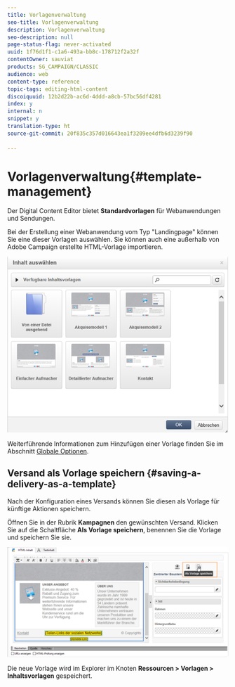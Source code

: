 ```yaml
---
title: Vorlagenverwaltung
seo-title: Vorlagenverwaltung
description: Vorlagenverwaltung
seo-description: null
page-status-flag: never-activated
uuid: 1f76d1f1-c1a6-493a-bb8c-178712f2a32f
contentOwner: sauviat
products: SG_CAMPAIGN/CLASSIC
audience: web
content-type: reference
topic-tags: editing-html-content
discoiquuid: 12b2d22b-ac6d-4ddd-a8cb-57bc56df4281
index: y
internal: n
snippet: y
translation-type: ht
source-git-commit: 20f835c357d016643ea1f3209ee4dfb6d3239f90

---
```



# Vorlagenverwaltung{#template-management}

Der Digital Content Editor bietet **Standardvorlagen** für Webanwendungen und Sendungen.

Bei der Erstellung einer Webanwendung vom Typ &quot;Landingpage&quot; können Sie eine dieser Vorlagen auswählen. Sie können auch eine außerhalb von Adobe Campaign erstellte HTML-Vorlage importieren.

![](assets/dce_popup_templatechoice.png)

Weiterführende Informationen zum Hinzufügen einer Vorlage finden Sie im Abschnitt [Globale Optionen](../../web/using/content-editor-interface.md#global-options).

## Versand als Vorlage speichern {#saving-a-delivery-as-a-template}

Nach der Konfiguration eines Versands können Sie diesen als Vorlage für künftige Aktionen speichern.

Öffnen Sie in der Rubrik **Kampagnen** den gewünschten Versand. Klicken Sie auf die Schaltfläche **Als Vorlage speichern**, benennen Sie die Vorlage und speichern Sie sie.

![](assets/dce_save_model.png)

Die neue Vorlage wird im Explorer im Knoten **Ressourcen > Vorlagen > Inhaltsvorlagen** gespeichert.
